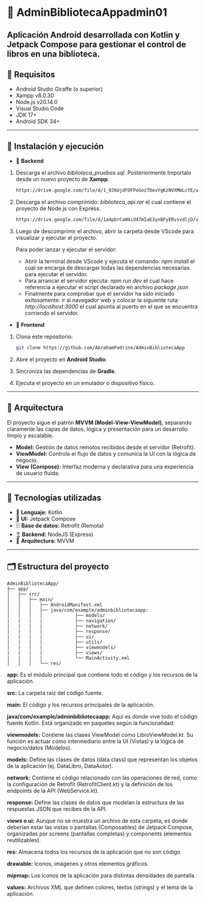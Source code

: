 # 📗 AdminBibliotecaAppadmin01

Aplicación Android desarrollada con **Kotlin** y **Jetpack Compose** para gestionar el control de libros en una biblioteca.
---

## 📑 Requisitos

- Android Studio Giraffe (o superior)
- Xampp v8.0.30
- Node.js v20.14.0
- Visual Studio Code
- JDK 17+
- Android SDK 34+
---

## 🚀 Instalación y ejecución
-    🔳 **Backend**

1. Descarga el archivo *biblioteca_pruebas.sql*. Posteriormente Importalo desde un nuevo proyecto de **Xampp**.
    ```bash
   https://drive.google.com/file/d/1_0J6UjdFOFPoGozTDevYgKzNVXMmLcYE/view?usp=drive_link
   ```
2. Descarga el archivo comprimido: *biblioteca_api.rar* el cual contiene el proyecto de Node.js con Express.
    ```bash
   https://drive.google.com/file/d/1a4pbrCaW4id47mIaE3ynBFyERvsvdljD/view?usp=sharing
   ```
3. Luego de descomprimir el archivo, abrir la carpeta desde VScode para visualizar y ejecutar el proyecto.

   Para poder lanzar y ejecutar el servidor:

    - Abrir la terminal desde VScode y ejecuta el comando: *npm install* el cual se encarga de descargar todas las dependencias necesarias para ejecutar el servidor.
    - Para arrancar el servidor ejecuta: *npm run dev* el cual hace referencia a ejecutar el script declarado en archivo *package.json*
    - Finalmente para comprobar que el servidor ha sido iniciado exitosamente: ir al navegador web y colocar la siguiente ruta: *http://localhost:3000* el cual apunta al puerto en el que se encuentra corriendo el servidor.

- 🔲 **Frontend**

1. Clona este repositorio:
   ```bash
   git clone https://github.com/AbrahamPadrino/AdminBibliotecaApp
   ```

2. Abre el proyecto en **Android Studio**.

3. Sincroniza las dependencias de **Gradle**.

4. Ejecuta el proyecto en un emulador o dispositivo físico.
---

## 🧱 Arquitectura
El proyecto sigue el patrón **MVVM (Model-View-ViewModel)**, separando claramente las capas de datos, lógica y presentación para un desarrollo limpio y escalable.

- **Model:** Gestión de datos remotos recibidos desde el servidor (Retrofit).
- **ViewModel:** Controla el flujo de datos y comunica la UI con la lógica de negocio.
- **View (Compose):** Interfaz moderna y declarativa para una experiencia de usuario fluida.
---

## 🧩 Tecnologías utilizadas
- 🧠 **Lenguaje:** Kotlin
- 🎨 **UI:** Jetpack Compose
- 🗄️ **Base de datos:** Retrofit (Remota)
- ↕️ **Backend:** NodeJS (Express)
- 🧱 **Arquitectura:** MVVM
---

## 🗂️ Estructura del proyecto
```plaintext
AdminBibliotecaApp/
├── app/                                        
│   ├── src/
│   │   ├── main/
│   │   │   ├── AndroidManifest.xml
│   │   │   ├── java/com/example/adminbibliotecaapp:                    
|   |   |   |            ├── models/
|   |   |   |            ├── navigation/
|   |   |   |            ├── network/
|   |   |   |            ├── response/
|   |   |   |            ├── ui/
|   |   |   |            ├── utils/
|   |   |   |            ├── viewmodels/
|   |   |   |            ├── views/
|   |   |   |            └── MainActivity.xml
│   │   │   └── res/
```
**app:** Es el módulo principal que contiene todo el código y los recursos de la aplicación.  

**src:** La carpeta raíz del código fuente.  

**main:** El código y los recursos principales de la aplicación.  

**java/com/example/adminbibliotecaapp:** Aquí es donde vive todo el código fuente Kotlin. Está organizado en paquetes según la funcionalidad:  

**viewmodels:** Contiene las clases ViewModel como LibroViewModel.kt. Su función es actuar como intermediario entre la UI (Vistas) y la lógica de negocio/datos (Modelos).  

**models:** Define las clases de datos (data class) que representan los objetos de la aplicación (ej. DataLibro, DataAutor).  

**network:** Contiene el código relacionado con las operaciones de red, como la configuración de Retrofit (RetrofitClient.kt) y la definición de los endpoints de la API (WebService.kt).  

**response:** Define las clases de datos que modelan la estructura de las respuestas JSON que recibes de la API.  

**views o ui:** Aunque no se muestra un archivo de esta carpeta, es donde deberían estar las vistas o pantallas (Composables) de Jetpack Compose, organizadas por screens (pantallas completas) y components (elementos reutilizables).  

**res:** Almacena todos los recursos de la aplicación que no son código.  

**drawable:** Iconos, imágenes y otros elementos gráficos.  

**mipmap:** Los iconos de la aplicación para distintas densidades de pantalla.  

**values:** Archivos XML que definen colores, textos (strings) y el tema de la aplicación.  

